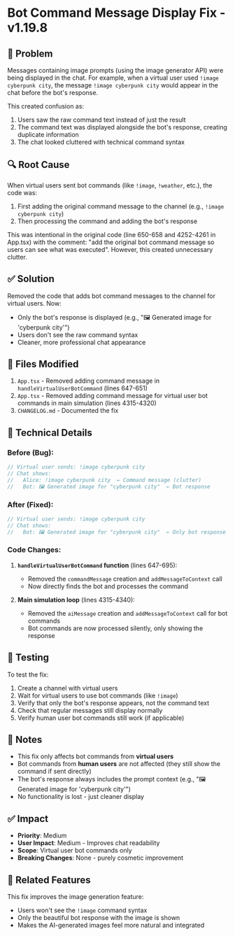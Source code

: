 # Bot Command Message Display Fix - v1.19.8

## 🐛 Problem
Messages containing image prompts (using the image generator API) were being displayed in the chat. For example, when a virtual user used `!image cyberpunk city`, the message `!image cyberpunk city` would appear in the chat before the bot's response.

This created confusion as:
1. Users saw the raw command text instead of just the result
2. The command text was displayed alongside the bot's response, creating duplicate information
3. The chat looked cluttered with technical command syntax

## 🔍 Root Cause
When virtual users sent bot commands (like `!image`, `!weather`, etc.), the code was:
1. First adding the original command message to the channel (e.g., `!image cyberpunk city`)
2. Then processing the command and adding the bot's response

This was intentional in the original code (line 650-658 and 4252-4261 in App.tsx) with the comment: "add the original bot command message so users can see what was executed". However, this created unnecessary clutter.

## ✅ Solution
Removed the code that adds bot command messages to the channel for virtual users. Now:
- Only the bot's response is displayed (e.g., "🖼️ Generated image for 'cyberpunk city'")
- Users don't see the raw command syntax
- Cleaner, more professional chat appearance

## 📁 Files Modified
1. `App.tsx` - Removed adding command message in `handleVirtualUserBotCommand` (lines 647-651)
2. `App.tsx` - Removed adding command message for virtual user bot commands in main simulation (lines 4315-4320)
3. `CHANGELOG.md` - Documented the fix

## 🎯 Technical Details

### Before (Bug):
```typescript
// Virtual user sends: !image cyberpunk city
// Chat shows:
//   Alice: !image cyberpunk city  ← Command message (clutter)
//   Bot: 🖼️ Generated image for "cyberpunk city"  ← Bot response
```

### After (Fixed):
```typescript
// Virtual user sends: !image cyberpunk city
// Chat shows:
//   Bot: 🖼️ Generated image for "cyberpunk city"  ← Only bot response (clean)
```

### Code Changes:
1. **`handleVirtualUserBotCommand` function** (lines 647-695):
   - Removed the `commandMessage` creation and `addMessageToContext` call
   - Now directly finds the bot and processes the command

2. **Main simulation loop** (lines 4315-4340):
   - Removed the `aiMessage` creation and `addMessageToContext` call for bot commands
   - Bot commands are now processed silently, only showing the response

## 🧪 Testing
To test the fix:
1. Create a channel with virtual users
2. Wait for virtual users to use bot commands (like `!image`)
3. Verify that only the bot's response appears, not the command text
4. Check that regular messages still display normally
5. Verify human user bot commands still work (if applicable)

## 📝 Notes
- This fix only affects bot commands from **virtual users**
- Bot commands from **human users** are not affected (they still show the command if sent directly)
- The bot's response always includes the prompt context (e.g., "🖼️ Generated image for 'cyberpunk city'")
- No functionality is lost - just cleaner display

## ✅ Impact
- **Priority**: Medium
- **User Impact**: Medium - Improves chat readability
- **Scope**: Virtual user bot commands only
- **Breaking Changes**: None - purely cosmetic improvement

## 🚀 Related Features
This fix improves the image generation feature:
- Users won't see the `!image` command syntax
- Only the beautiful bot response with the image is shown
- Makes the AI-generated images feel more natural and integrated

